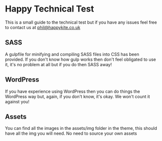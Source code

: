 # Happy Technical Test

This is a small guide to the technical test but if you have any issues feel free to contact us at [phil@happykite.co.uk](mailto:phil@happykite.co.uk)

## SASS

A gulpfile for minifying and compiling SASS files into CSS has been provided. If you don't know how gulp works then don't feel obligated to use it, it's no problem at all but if you do then SASS away!

## WordPress

If you have experience using WordPress then you can do things the WordPress way but, again, if you don't know, it's okay. We won't count it against you!

## Assets

You can find all the images in the assets/img folder in the theme, this should have all the img you will need. No need to source your own assets